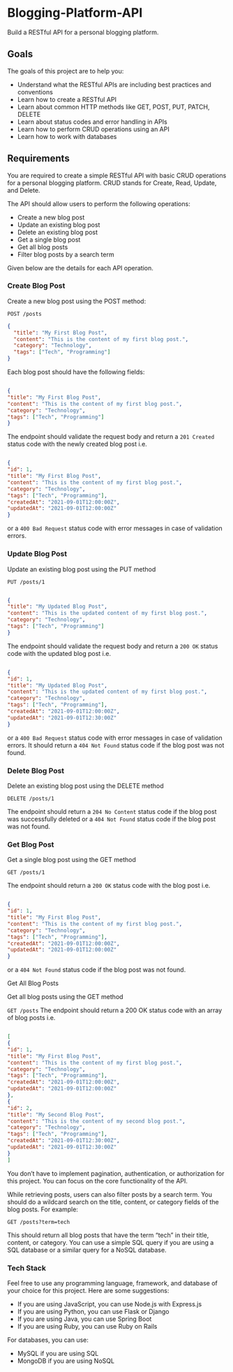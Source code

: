 # Blogging-Platform-API

Build a RESTful API for a personal blogging platform.

## Goals

The goals of this project are to help you:

- Understand what the RESTful APIs are including best practices and conventions
- Learn how to create a RESTful API
- Learn about common HTTP methods like GET, POST, PUT, PATCH, DELETE
- Learn about status codes and error handling in APIs
- Learn how to perform CRUD operations using an API
- Learn how to work with databases

## Requirements

You are required to create a simple RESTful API with basic CRUD operations for a personal blogging platform. CRUD stands for Create, Read, Update, and Delete.

The API should allow users to perform the following operations:

- Create a new blog post
- Update an existing blog post
- Delete an existing blog post
- Get a single blog post
- Get all blog posts
- Filter blog posts by a search term

Given below are the details for each API operation.

### Create Blog Post

Create a new blog post using the POST method:

`POST /posts`
```json
{
  "title": "My First Blog Post",
  "content": "This is the content of my first blog post.",
  "category": "Technology",
  "tags": ["Tech", "Programming"]
}
```


Each blog post should have the following fields:

```json

{
"title": "My First Blog Post",
"content": "This is the content of my first blog post.",
"category": "Technology",
"tags": ["Tech", "Programming"]
}
```

The endpoint should validate the request body and return a `201 Created` status code with the newly created blog post i.e.
```json

{
"id": 1,
"title": "My First Blog Post",
"content": "This is the content of my first blog post.",
"category": "Technology",
"tags": ["Tech", "Programming"],
"createdAt": "2021-09-01T12:00:00Z",
"updatedAt": "2021-09-01T12:00:00Z"
}
```
or a `400 Bad Request` status code with error messages in case of validation errors.


### Update Blog Post

Update an existing blog post using the PUT method

`PUT /posts/1`
```json

{
"title": "My Updated Blog Post",
"content": "This is the updated content of my first blog post.",
"category": "Technology",
"tags": ["Tech", "Programming"]
}
```

The endpoint should validate the request body and return a `200 OK` status code with the updated blog post i.e.
```json

{
"id": 1,
"title": "My Updated Blog Post",
"content": "This is the updated content of my first blog post.",
"category": "Technology",
"tags": ["Tech", "Programming"],
"createdAt": "2021-09-01T12:00:00Z",
"updatedAt": "2021-09-01T12:30:00Z"
}
```

or a `400 Bad Request` status code with error messages in case of validation errors. It should return a `404 Not Found` status code if the blog post was not found.

### Delete Blog Post

Delete an existing blog post using the DELETE method

`DELETE /posts/1`

The endpoint should return a `204 No Content` status code if the blog post was successfully deleted or a `404 Not Found` status code if the blog post was not found.

### Get Blog Post

Get a single blog post using the GET method

`GET /posts/1`

The endpoint should return a `200 OK` status code with the blog post i.e.
```json

{
"id": 1,
"title": "My First Blog Post",
"content": "This is the content of my first blog post.",
"category": "Technology",
"tags": ["Tech", "Programming"],
"createdAt": "2021-09-01T12:00:00Z",
"updatedAt": "2021-09-01T12:00:00Z"
}
```

or a `404 Not Found` status code if the blog post was not found.

Get All Blog Posts

Get all blog posts using the GET method

`GET /posts`
The endpoint should return a 200 OK status code with an array of blog posts i.e.
```json

[
{
"id": 1,
"title": "My First Blog Post",
"content": "This is the content of my first blog post.",
"category": "Technology",
"tags": ["Tech", "Programming"],
"createdAt": "2021-09-01T12:00:00Z",
"updatedAt": "2021-09-01T12:00:00Z"
},
{
"id": 2,
"title": "My Second Blog Post",
"content": "This is the content of my second blog post.",
"category": "Technology",
"tags": ["Tech", "Programming"],
"createdAt": "2021-09-01T12:30:00Z",
"updatedAt": "2021-09-01T12:30:00Z"
}
]
```

You don’t have to implement pagination, authentication, or authorization for this project. You can focus on the core functionality of the API.  

While retrieving posts, users can also filter posts by a search term. You should do a wildcard search on the title, content, or category fields of the blog posts. For example:

`GET /posts?term=tech`

This should return all blog posts that have the term “tech” in their title, content, or category. You can use a simple SQL query if you are using a SQL database or a similar query for a NoSQL database.  

### Tech Stack

Feel free to use any programming language, framework, and database of your choice for this project. Here are some suggestions:  

- If you are using JavaScript, you can use Node.js with Express.js
- If you are using Python, you can use Flask or Django
- If you are using Java, you can use Spring Boot
- If you are using Ruby, you can use Ruby on Rails

For databases, you can use:
- MySQL if you are using SQL
- MongoDB if you are using NoSQL
